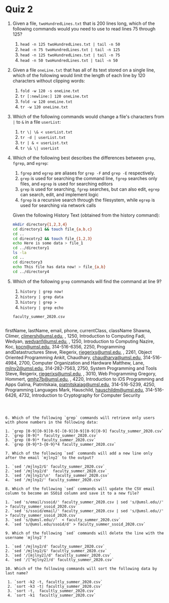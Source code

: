 # Quiz 2

1. Given a file, `twoHundredLines.txt` that is 200 lines long, which of the following commands would you need to use to read lines 75 through 125?

   1. `head -n 125 twoHundredLines.txt | tail -n 50`
   2. `head -n 75 twoHundredLines.txt | tail -n 125`
   3. `head -n 125 twoHundredLines.txt | tail -n 75`
   4. `head -n 50 twoHundredLines.txt | tail -n 50`

2. Given a file `oneLine.txt` that has all of its text stored on a single line, which of the following would limit the length of each line by 120 characters without clipping words: 

   1. `fold -w 120 -s oneLine.txt`
   2. `tr [:newline:] 120 oneLine.txt`
   3. `fold -w 120 oneLine.txt`
   4. `tr -w 120 oneLine.txt`

3. Which of the following commands would change a file's characters from `|` to `&` in a file `userList`: 

   1. `tr \| \& < userList.txt`
   2. `tr -d | userList.txt`
   3. `tr | & < userList.txt`
   4. `tr \& \| userList`

4. Which of the following best describes the differences between `grep`, `fgrep`, and `egrep`: 

   1. `fgrep` and `egrep` are aliases for `grep -F` and `grep -E` respectively. 
   2. `grep` is used for searching the command line, `fgrep` searches only files, and `egrep` is used for searching editors
   3. `grep` is used for searching, `fgrep` searches, but can also edit, `egrep` can search, edit, and implement logic
   4. `fgrep` is a recursive search through the filesystem, while `egrep` is used for searching via network calls

   

   Given the following History Text (obtained from the history command): 

   ```bash
   mkdir directory{1,2,3,4}
   cd directory1 && touch file_{a,b,c}
   cd .. 
   cd direcotry2 && touch file_{1,2,3}
   echo Here is some data > file_1
   cd ../directory1
   ls -la
   cd ..
   cd directory3 
   echo This file has data now! > file_{a,b}
   cd ../directory4
   ```

   

5. Which of the following `grep` commands will find the command at line 9? 

   1. `history | grep now!`
   2. `history | grep data`
   3. `history | grep >`
   4. `history | grep echo`

   


   `faculty_summer_2020.csv`

   ```
firstName,	lastName,	email,	phone,	currentClass,	className
Shawna,	Climer,	climersh@umsl.edu,	,	1250,	Introduction to Computing
Fadi,	Wedyan,	wedyanf@umsl.edu,	 ,	1250,	Introduction to Computing
Nazire,	Koc,	kocn@umsl.edu,	314-516-6356,	2250,	Programming andDatastructures
Steve,	Riegerix,	riegerixs@umsl.edu,	,	2261,	Object Oriented Programming
Ankit, 	Chaudhary,	chaudharya@umsl.edu,	314-516-4984,	2700,	Computer Organization and Hardware
Matthew,	Lane,	mjlny2@umsl.edu,	314-282-7563,	2750,	System Programming and Tools
Steve,	Reigerix,	riegerixs@umsl.edu,	,	3010,	Web Programming
Gregory,	Hommert,	gmhz7b@umsl.edu,	,	4220,	Introduction to iOS Programming and Apps
Galina,	Piatnitskaia,	piatnitskaiag@umsl.edu,	314-516-5239,	4250,	Programming Languages
Mark,	Hauschild,	hauschildm@umsl.edu,	314-516-6426,	4732,	Introduction to Cryptography for Computer Security
   ```

   

6. Which of the following `grep` commands will retrieve only users with phone numbers in the following data:

   1. `grep [0-9][0-9][0-9]-[0-9][0-9][0-9][0-9] faculty_summer_2020.csv`
   2. `grep [0-9]*  faculty_summer_2020.csv`
   3. `grep (0-9)* faculty_summer_2020.csv`
   4. `grep {0-9}*3-{0-9}*4 faculty_summer_2020.csv`

7. Which of the following `sed` commands will add a new line only after the email `mjlny2` to the output?

   1. `sed '/mjlny2/G' faculty_summer_2020.csv`
   2. `sed '/mjlny2/d'  faculty_summer_2020.csv`
   3. `sed '/mjlny2/\n'  faculty_summer_2020.csv`
   4. `sed '/mjlny2/' faculty_summer_2020.csv`

8. Which of the following `sed` commands will update the CSV email column to become an SSOid column and save it to a new file? 

   1. `sed 's/email/ssoid/' faculty_summer_2020.csv | sed 's/@umsl.edu//' > faculty_summer_ssoid_2020.csv`
   2. `sed 's/ssoid/email/' faculty_summer_2020.csv | sed 's/@umsl.edu//' > faculty_summer_ssoid_2020.csv`
   3. `sed 's/@umsl.edu//'  < faculty_summer_2020.csv` 
   4. `sed 's/@umsl.edu/ssoid/d' > faculty_summer_ssoid_2020.csv` 

9. Which of the following `sed` commands will delete the line with the username `mjlny2`?

   1. `sed '/mjlny2/d' faculty_summer_2020.csv`
   2. `sed '/mjlny2/G' facultly_summer_2020.csv`
   3. `sed '/[mjlny2]/d' facultly_summer_2020.csv`
   4. `sed '/[^mjlny2]/d' facultly_summer_2020.csv`

10. Which of the following commands will sort the following data by last name?

    1. `sort -k2 -t, facultly_summer_2020.csv`
    2. `sort -k3 -t| facultly_summer_2020.csv`
    3. `sort -t,  facultly_summer_2020.csv`
    4. `sort -k1  facultly_summer_2020.csv`

